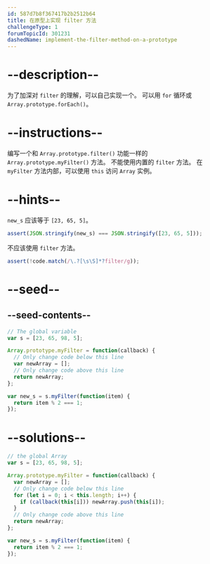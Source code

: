 ```yaml
---
id: 587d7b8f367417b2b2512b64
title: 在原型上实现 filter 方法
challengeType: 1
forumTopicId: 301231
dashedName: implement-the-filter-method-on-a-prototype
---
```


# --description--

为了加深对 `filter` 的理解，可以自己实现一个。 可以用 `for` 循环或 `Array.prototype.forEach()`。

# --instructions--

编写一个和 `Array.prototype.filter()` 功能一样的 `Array.prototype.myFilter()` 方法。 不能使用内置的 `filter` 方法。 在 `myFilter` 方法内部，可以使用 `this` 访问 `Array` 实例。

# --hints--

`new_s` 应该等于 `[23, 65, 5]`。

```js
assert(JSON.stringify(new_s) === JSON.stringify([23, 65, 5]));
```

不应该使用 `filter` 方法。

```js
assert(!code.match(/\.?[\s\S]*?filter/g));
```

# --seed--

## --seed-contents--

```js
// The global variable
var s = [23, 65, 98, 5];

Array.prototype.myFilter = function(callback) {
  // Only change code below this line
  var newArray = [];
  // Only change code above this line
  return newArray;
};

var new_s = s.myFilter(function(item) {
  return item % 2 === 1;
});
```

# --solutions--

```js
// the global Array
var s = [23, 65, 98, 5];

Array.prototype.myFilter = function(callback) {
  var newArray = [];
  // Only change code below this line
  for (let i = 0; i < this.length; i++) {
    if (callback(this[i])) newArray.push(this[i]);
  }
  // Only change code above this line
  return newArray;
};

var new_s = s.myFilter(function(item) {
  return item % 2 === 1;
});
```
